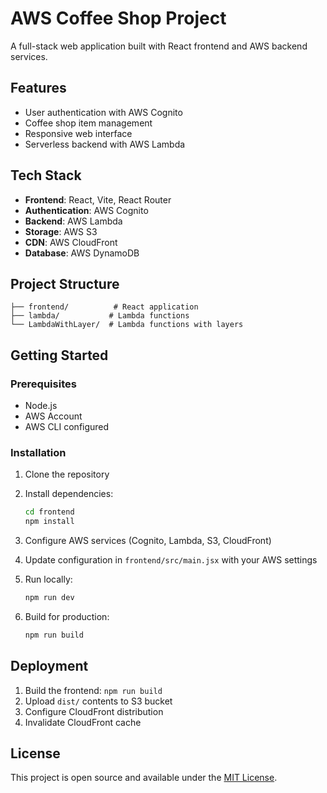 # AWS Coffee Shop Project

A full-stack web application built with React frontend and AWS backend services.

## Features

- User authentication with AWS Cognito
- Coffee shop item management
- Responsive web interface
- Serverless backend with AWS Lambda

## Tech Stack

- **Frontend**: React, Vite, React Router
- **Authentication**: AWS Cognito
- **Backend**: AWS Lambda
- **Storage**: AWS S3
- **CDN**: AWS CloudFront
- **Database**: AWS DynamoDB

## Project Structure

```
├── frontend/          # React application
├── lambda/           # Lambda functions
└── LambdaWithLayer/  # Lambda functions with layers
```

## Getting Started

### Prerequisites

- Node.js
- AWS Account
- AWS CLI configured

### Installation

1. Clone the repository
2. Install dependencies:
   ```bash
   cd frontend
   npm install
   ```

3. Configure AWS services (Cognito, Lambda, S3, CloudFront)

4. Update configuration in `frontend/src/main.jsx` with your AWS settings

5. Run locally:
   ```bash
   npm run dev
   ```

6. Build for production:
   ```bash
   npm run build
   ```

## Deployment

1. Build the frontend: `npm run build`
2. Upload `dist/` contents to S3 bucket
3. Configure CloudFront distribution
4. Invalidate CloudFront cache

## License

This project is open source and available under the [MIT License](LICENSE). 